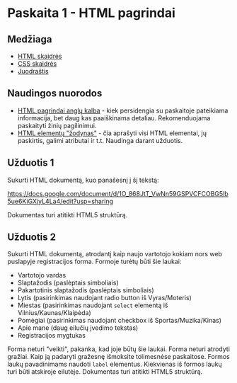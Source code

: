 # Paskaita 1 - HTML pagrindai
## Medžiaga
- [HTML skaidrės](https://github.com/vytautas-mackonis/course-frontend/raw/master/lecture1/css.pptx)
- [CSS skaidrės](https://github.com/vytautas-mackonis/course-frontend/raw/master/lecture1/html.pptx)
- [Juodraštis](https://raw.githubusercontent.com/vytautas-mackonis/course-frontend/master/lecture1/index.html)

## Naudingos nuorodos
- [HTML pagrindai anglų kalba](https://developer.mozilla.org/en-US/docs/Learn/HTML/Introduction_to_HTML/Getting_started) - kiek persidengia su paskaitoje pateikiama informacija, bet daug kas paaiškinama detaliau. Rekomenduojama paskaityti žinių pagilinimui.
- [HTML elementų "žodynas"](https://developer.mozilla.org/en-US/docs/Web/HTML/Element) - čia aprašyti visi HTML elementai, jų paskirtis, galimi atributai ir t.t. Naudinga darant užduotis.

## Užduotis 1
Sukurti HTML dokumentą, kuo panašesnį į šį tekstą:

https://docs.google.com/document/d/1O_868JtT_VwNn59GSPVCFCOBG5lb5ue6KiGXjyL4La4/edit?usp=sharing

Dokumentas turi atitikti HTML5 struktūrą.

## Užduotis 2
Sukurti HTML dokumentą, atrodantį kaip naujo vartotojo kokiam nors web puslapyje registracijos forma. Formoje turėtų būti šie laukai:
- Vartotojo vardas
- Slaptažodis (paslėptais simboliais)
- Pakartotinis slaptažodis (paslėptais simboliais)
- Lytis (pasirinkimas naudojant radio button iš Vyras/Moteris)
- Miestas (pasirinkimas naudojant `select` elementą iš Vilnius/Kaunas/Klaipėda)
- Pomėgiai (pasirinkimas naudojant checkbox iš Sportas/Muzika/Kinas)
- Apie mane (daug eilučių įvedimo tekstas)
- Registracijos mygtukas

Forma neturi "veikti", pakanka, kad joje būtų šie laukai.
Forma neturi atrodyti gražiai. Kaip ją padaryti gražesnę išmoksite tolimesnėse paskaitose.
Formos laukų pavadinimams naudoti `label` elementus.
Kiekvienas iš formos laukų turi būti atskiroje eilutėje.
Dokumentas turi atitikti HTML5 struktūrą.

